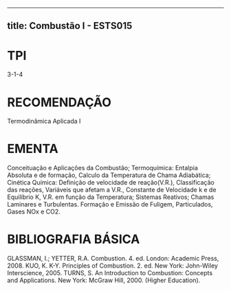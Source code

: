 
---
title: Combustão I - ESTS015 
---

# TPI

3-1-4

# RECOMENDAÇÃO

Termodinâmica Aplicada I

# EMENTA

Conceituação e Aplicações da Combustão; Termoquímica: Entalpia Absoluta e de formação, Calculo da Temperatura de Chama Adiabática; Cinética Química: Definição de velocidade de reação(V.R.), Classificação das reações, Variáveis que afetam a V.R., Constante de Velocidade k e de Equilíbrio K, V.R. em função da Temperatura; Sistemas Reativos; Chamas Laminares e Turbulentas. Formação e Emissão de Fuligem, Particulados, Gases NOx e CO2.

# BIBLIOGRAFIA BÁSICA

GLASSMAN, I.; YETTER, R.A. Combustion. 4. ed. London: Academic Press, 2008.
KUO, K. K-Y. Principles of Combustion. 2. ed. New York: John-Wiley Interscience, 2005.
TURNS, S. An Introduction to Combustion: Concepts and Applications. New York: McGraw Hill, 2000. (Higher Education).
        